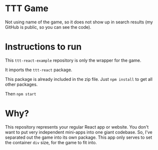 #
# TTT Game
Not using name of the game, so it does not show up in search results (my GitHub is public, so you can see the code).

#
# Instructions to run
This ```ttt-react-example``` repository is only the wrapper for the game.

It imports the ```ttt-react``` package.

This package is already included in the zip file. Just ```npm install``` to get all other packages.

Then ```npm start```

#
# Why?
This repository represents your regular React app or website. You don't want to put very independent mini-apps into one giant codebase. So, I've separated out the game into its own package. This app only serves to set the container ```div``` size, for the game to fit into.

